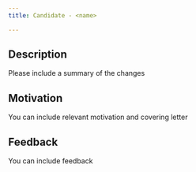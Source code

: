 ```yaml
---
title: Candidate - <name>

---
```


## Description
Please include a summary of the changes

## Motivation
You can include relevant motivation and covering letter

## Feedback
You can include feedback
